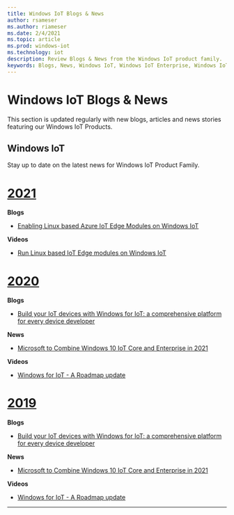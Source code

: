 ```yaml
---
title: Windows IoT Blogs & News
author: rsameser
ms.author: riameser
ms.date: 2/4/2021
ms.topic: article
ms.prod: windows-iot
ms.technology: iot
description: Review Blogs & News from the Windows IoT product family.
keywords: Blogs, News, Windows IoT, Windows IoT Enterprise, Windows IoT Core, Build
---
```


# Windows IoT Blogs & News
This section is updated regularly with new blogs, articles and news stories featuring our Windows IoT Products.

## Windows IoT
Stay up to date on the latest news for Windows IoT Product Family.

# [2021](#tab/2021)

**Blogs**
* [Enabling Linux based Azure IoT Edge Modules on Windows IoT](https://techcommunity.microsoft.com/t5/internet-of-things/enabling-linux-based-azure-iot-edge-modules-on-windows-iot/ba-p/2075882)

**Videos**
* [Run Linux based IoT Edge modules on Windows IoT](https://channel9.msdn.com/Shows/Internet-of-Things-Show/Run-Linux-based-IoT-Edge-modules-on-Windows-IoT)

# [2020](#tab/2020)

**Blogs**
* [Build your IoT devices with Windows for IoT: a comprehensive platform for every device developer](https://blogs.windows.com/windowsdeveloper/2020/05/26/build-your-iot-devices-with-windows-for-iot-a-comprehensive-platform-for-every-device-developer/)

**News**
* [Microsoft to Combine Windows 10 IoT Core and Enterprise in 2021](https://www.zdnet.com/article/microsoft-to-combine-windows-10-iot-core-and-iot-enterprise-in-2021/)

**Videos**
* [Windows for IoT - A Roadmap update](https://www.youtube.com/watch?v=yW6TjINVjQ0&feature=emb_title)

# [2019](#tab/2019)

**Blogs**
* [Build your IoT devices with Windows for IoT: a comprehensive platform for every device developer](https://blogs.windows.com/windowsdeveloper/2020/05/26/build-your-iot-devices-with-windows-for-iot-a-comprehensive-platform-for-every-device-developer/)

**News**
* [Microsoft to Combine Windows 10 IoT Core and Enterprise in 2021](https://www.zdnet.com/article/microsoft-to-combine-windows-10-iot-core-and-iot-enterprise-in-2021/)

**Videos**
* [Windows for IoT - A Roadmap update](https://www.youtube.com/watch?v=yW6TjINVjQ0&feature=emb_title)

---
